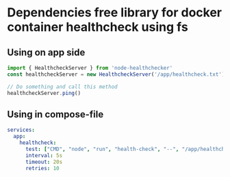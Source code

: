 # Dependencies free library for docker container healthcheck using fs

## Using on app side

```javascript 
import { HealthcheckServer } from 'node-healthchecker'
const healthcheckServer = new HealthcheckServer('/app/healthcheck.txt')

// Do something and call this method
healthcheckServer.ping()

```

## Using in compose-file

```yaml
services:
  app:
    healthcheck:
      test: ["CMD", "node", "run", "health-check", "--", "/app/healthcheck.txt", "120000"] # 2 minutes in ms
      interval: 5s
      timeout: 20s
      retries: 10

```